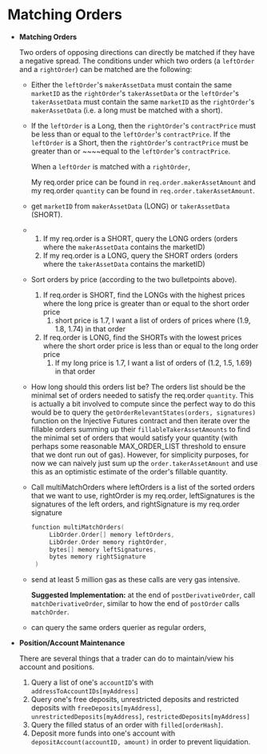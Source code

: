 # Matching Orders

* **Matching Orders**

  Two orders of opposing directions can directly be matched if they have a negative spread. The conditions under which two orders \(a `leftOrder` and a `rightOrder`\) can be matched are the following:

  * Either the `leftOrder`'s  `makerAssetData` must contain the same  `marketID` as the `rightOrder`'s `takerAssetData` or the `leftOrder`'s  `takerAssetData` must contain the same  `marketID` as the `rightOrder`'s `makerAssetData` \(i.e. a long must be matched with a short\).
  * If the `leftOrder` is a Long, then the `rightOrder`'s `contractPrice` must be less than or equal to the `leftOrder`'s `contractPrice`. If the `leftOrder` is a Short, then the `rightOrder`'s `contractPrice` must be greater than or ~~~~equal to the `leftOrder`'s `contractPrice`.

    When a `leftOrder` is matched with a `rightOrder`,

    My req.order price can be found in `req.order.makerAssetAmount` and my req.order `quantity` can be found in `req.order.takerAssetAmount`.

  * get `marketID` from `makerAssetData` \(LONG\) or `takerAssetData` \(SHORT\).
  * 1. If my req.order is a SHORT, query the LONG orders \(orders where the `makerAssetData` contains the marketID\)
    2. If my req.order is a LONG, query the SHORT orders \(orders where the `takerAssetData` contains the marketID\)
  * Sort orders by price \(according to the two bulletpoints above\). 
    1. If req.order is SHORT, find the LONGs with the highest prices where the long price is greater than or equal to the short order price
       1. short price is 1.7, I want a list of orders of prices where \(1.9, 1.8, 1.74\)  in that order
    2. If req.order is LONG, find the SHORTs with the lowest prices where the short order price is less than or equal to the long order price
       1. If my long price is 1.7, I want a list of orders of \(1.2, 1.5, 1.69\) in that order
  * How long should this orders list be? The orders list should be the minimal set of orders needed to satisfy the req.order `quantity`. This is actually a bit involved to compute since the perfect way to do this would be to query the `getOrderRelevantStates(orders, signatures)` function on the Injective Futures contract and then iterate over the fillable orders summing up their `fillableTakerAssetAmounts` to find the minimal set of orders that would satisfy your quantity \(with perhaps some reasonable MAX\_ORDER\_LIST threshold to ensure that we dont run out of gas\). However, for simplicity purposes, for now we can naively just sum up the `order.takerAssetAmount` and use this as an optimistic estimate of the order's fillable quantity.
  * Call multiMatchOrders where leftOrders is a list of the sorted orders that we want to use, rightOrder is my req.order, leftSignatures is the signatures of the left orders, and rightSignature is my req.order signature

    ```go
    function multiMatchOrders(
         LibOrder.Order[] memory leftOrders,
         LibOrder.Order memory rightOrder,
         bytes[] memory leftSignatures,
         bytes memory rightSignature
     )
    ```

  * send at least 5 million gas as these calls are very gas intensive.

    **Suggested Implementation:** at the end of `postDerivativeOrder`, call `matchDerivativeOrder`, similar to how the end of `postOrder` calls `matchOrder`.

  * can query the same orders querier as regular orders,

* **Position/Account Maintenance**

  There are several things that a trader can do to maintain/view his account and positions.

  1. Query a list of one's `accountID`'s with `addressToAccountIDs[myAddress]`
  2. Query one's free deposits, unrestricted deposits and restricted deposits with `freeDeposits[myAddress]`, `unrestrictedDeposits[myAddress]`, `restrictedDeposits[myAddress]`
  3. Query the filled status of an order with `filled[orderHash]`. 
  4. Deposit more funds into one's account with `depositAccount(accountID, amount)` in order to prevent liquidation. 

